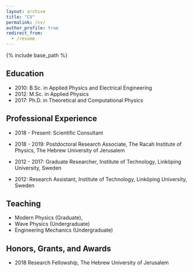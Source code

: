 ```yaml
---
layout: archive
title: "CV"
permalink: /cv/
author_profile: true
redirect_from:
  - /resume
---
```


{% include base_path %}

## Education

* 2010: B.Sc. in Applied Physics and Electrical Engineering 
* 2012: M.Sc. in Applied Physics
* 2017: Ph.D. in Theoretical and Computational Physics

## Professional Experience 

* 2018 - Present: Scientific Consultant
  
* 2018 - 2019: Postdoctoral Research Associate, The Racah Institute of Physics, The Hebrew University of Jerusalem 

* 2012 - 2017: Graduate Researcher, Institute of Technology, Linköping University, Sweden

* 2012: Research Assistant, Institute of Technology, Linköping University, Sweden
   
## Teaching    

  * Modern Physics (Graduate), 
  * Wave Physics (Undergraduate)
  * Engineering Mechanics (Undergraduate)

## Honors, Grants, and Awards
* 2018 Research Fellowship, The Hebrew University of Jerusalem 
